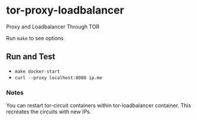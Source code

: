 # tor-proxy-loadbalancer
Proxy and Loadbalancer Through TOR

Run `make` to see options

## Run and Test
* `make docker-start`
* `curl --proxy localhost:8080 ip.me`


### Notes
You can restart tor-circuit containers within tor-loadbalancer container. This recreates the circuits with new IPs.
